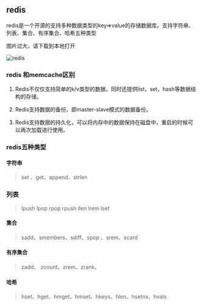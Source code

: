 ## redis

redis是一个开源的支持多种数据类型的key=>value的存储数据库。支持字符串、列表、集合、有序集合、哈希五种类型

图片过大，请下载到本地打开

![redis](redis.png)

### redis 和memcache区别

1. Redis不仅仅支持简单的k/v类型的数据，同时还提供list，set，hash等数据结构的存储。 

2. Redis支持数据的备份，即master-slave模式的数据备份。

3. Redis支持数据的持久化，可以将内存中的数据保持在磁盘中，重启的时候可以再次加载进行使用。



### redis五种类型

#### 字符串

> set 、get、append、strlen

### 列表

> lpush lpop rpop rpush llen  lrem lset

#### 集合

> sadd、smembers、sdiff、spop 、srem、scard

#### 有序集合

> zadd、 zcount、zrem、zrank、

#### 哈希

> hset、hget、hmget、hmset、hkeys、hlen、hsetnx、hvals